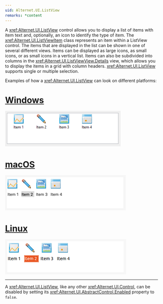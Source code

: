 ```yaml
---
uid: Alternet.UI.ListView
remarks: *content
---
```

A <xref:Alternet.UI.ListView> control allows you to display a list of items with item text and, optionally, an icon to identify the type of item.
The <xref:Alternet.UI.ListViewItem> class represents an item within a ListView control.
The items that are displayed in the list can be shown in one of several different views.
Items can be displayed as large icons, as small icons, or as small icons in a vertical list.
Items can also be subdivided into columns in the <xref:Alternet.UI.ListViewView.Details> view, which allows you to display the items
in a grid with column headers. <xref:Alternet.UI.ListView> supports single or multiple selection.

Examples of how a <xref:Alternet.UI.ListView> can look on different platforms:

# [Windows](#tab/screenshot-windows)
![ListView on Windows](images/listview-windows.png)
# [macOS](#tab/screenshot-macos)
![ListView on macOS](images/listview-macos.png)
# [Linux](#tab/screenshot-linux)
![ListView on Linux](images/listview-linux.png)
***

A <xref:Alternet.UI.ListView>, like any other <xref:Alternet.UI.Control>, can be disabled by setting its <xref:Alternet.UI.AbstractControl.Enabled> property to `false`.